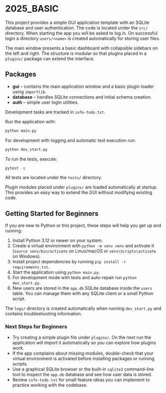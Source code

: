 # 2025_BASIC

This project provides a simple GUI application template with an SQLite database
and user authentication. The code is located under the `src/` directory. When
starting the app you will be asked to log in. On successful login a directory
`users/<name>` is created automatically for storing user files.

The main window presents a basic dashboard with collapsible sidebars on the left
and right. The structure is modular so that plugins placed in a `plugins/`
package can extend the interface.

## Packages

- **gui** – contains the main application window and a basic plugin loader using `importlib`.
- **database** – handles SQLite connections and initial schema creation.
- **auth** – simple user login utilities.

Development tasks are tracked in `info-todo.txt`.

Run the application with:

```bash
python main.py
```

For development with logging and automatic test execution run:

```bash
python dev_start.py
```

To run the tests, execute:

```bash
pytest -q
```
All tests are located under the `tests/` directory.

Plugin modules placed under `plugins/` are loaded automatically at startup. This
provides an easy way to extend the GUI without modifying existing code.


## Getting Started for Beginners

If you are new to Python or this project, these steps will help you get up and running:

1. Install Python 3.12 or newer on your system.
2. Create a virtual environment with `python -m venv venv` and activate it (`source venv/bin/activate` on Linux/macOS or `venv\Scripts\activate` on Windows).
3. Install project dependencies by running `pip install -r requirements.txt`.
4. Start the application using `python main.py`.
5. For development mode with tests and auto-repair run `python dev_start.py`.
6. New users are stored in the `app.db` SQLite database inside the `users` table. You can manage them with any SQLite client or a small Python script.

The `logs/` directory is created automatically when running `dev_start.py` and contains troubleshooting information.

### Next Steps for Beginners

- Try creating a simple plugin file under `plugins/`. On the next run the
  application will import it automatically so you can explore how plugins work.
- If the app complains about missing modules, double-check that your virtual
  environment is activated before installing packages or running scripts.
- Use a graphical SQLite browser or the built-in `sqlite3` command-line tool to
  inspect the `app.db` database and see how user data is stored.
- Review `info-todo.txt` for small feature ideas you can implement to practice
  working with the codebase.
